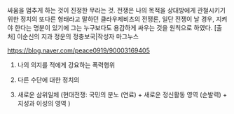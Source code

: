 싸움을 멈추게 하는 것이 진정한 무라는 것.
전쟁은 나의 목적을 상대방에게 관철시키기 위한 정치의 또다른 형태라고 말하던 클라우제비츠의 전쟁론, 일단 전쟁이 날 경우, 지켜야 한다는 명분이 있기에 그는 누구보다도 용감하게 싸우는 것을 원칙으로 하였다.
[출처] 이순신의 지과 정운의 정충보국|작성자 마그누스

https://blog.naver.com/peace0919/90003169405

1. 나의 의지를 적에게 강요하는 폭력행위
2. 다른 수단에 대한 정치의 

3. 새로운 삼위일체 (현대전쟁:  국민의 분노 (연료) + 새로운 정신활동 영역 (순발력) + 지성과 이성의 영역 )